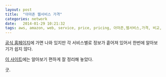 ```yaml
---
layout: post
title:  "아마존 웹서비스 가격"
categories: network
date:   2014-01-29 10:21:32
tags: aws, amazon, web, service, price, pricing, 아마존,웹서비스,가격, 비교,지역별
---
```


[공식 홈페이지]에 가면 나와 있지만 각 서비스별로 정보가 흩어져 있어서 한번에 알아보기가 쉽지 않다. 

[이 사이트][cloudmix pricing]에는 알아보기 편하게 잘 정리해 놓았다.

굿.

[공식 홈페이지]: http://aws.amazon.com/ko/products/
[cloudmix pricing]: http://www.cloudomix.com/pricing/